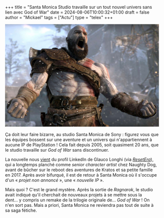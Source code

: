 +++
title = "Santa Monica Studio travaille sur un tout nouvel univers sans lien avec God of War"
date = 2024-08-06T10:00:32+01:00
draft = false
author = "Mickael"
tags = ["Actu"]
type = "telex"
+++

![God of War](god-of-war-kratos.jpg "Marre de Kratos !")

Ça doit leur faire bizarre, au studio Santa Monica de Sony : figurez vous que les équipes bossent sur une aventure et un univers qui n'appartiennent à aucune IP de PlayStation ! Cela fait depuis 2005, soit quasiment 20 ans, que le studio travaille sur *God of War* sans discontinuer.

La nouvelle nous [vient](https://www.linkedin.com/in/glaucolonghi/details/experience/) du profil LinkedIn de Glauco Longhi (via *[ResetEra](https://www.resetera.com/threads/according-to-a-developer-at-santa-monica-studio-the-studios-next-game-is-a-new-ip.943911/)*), qui a longtemps planché comme *senior character artist* chez Naughty Dog, avant de bûcher sur le reboot des aventures de Kratos et sa petite famille en 2017. Après avoir bifurqué, il est de retour à Santa Monica où il s'occupe d'un « *projet non annoncé* », une « *nouvelle IP* ».

Mais quoi ? C'est le grand mystère. Après la sortie de *Ragnarok*, le studio avait indiqué qu'il cherchait de nouveaux projets à se mettre sous la dent… y compris un remake de la trilogie originale de… *God of War* ! On n'en sort pas. Mais a priori, Santa Monica ne reviendra pas tout de suite à sa saga fétiche.
